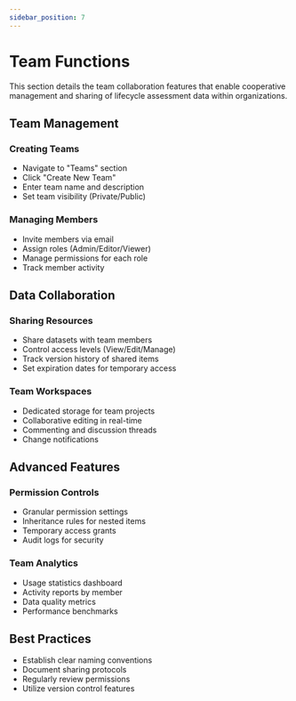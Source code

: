 ```yaml
---
sidebar_position: 7
---
```


# Team Functions

This section details the team collaboration features that enable cooperative management and sharing of lifecycle assessment data within organizations.

## Team Management

### Creating Teams
- Navigate to "Teams" section
- Click "Create New Team"
- Enter team name and description
- Set team visibility (Private/Public)

### Managing Members
- Invite members via email
- Assign roles (Admin/Editor/Viewer)
- Manage permissions for each role
- Track member activity

## Data Collaboration

### Sharing Resources
- Share datasets with team members
- Control access levels (View/Edit/Manage)
- Track version history of shared items
- Set expiration dates for temporary access

### Team Workspaces
- Dedicated storage for team projects
- Collaborative editing in real-time
- Commenting and discussion threads
- Change notifications

## Advanced Features

### Permission Controls
- Granular permission settings
- Inheritance rules for nested items
- Temporary access grants
- Audit logs for security

### Team Analytics
- Usage statistics dashboard
- Activity reports by member
- Data quality metrics
- Performance benchmarks

## Best Practices
- Establish clear naming conventions
- Document sharing protocols
- Regularly review permissions
- Utilize version control features
